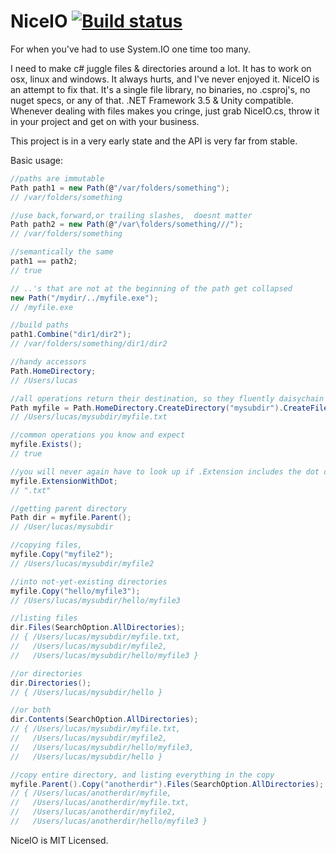# NiceIO [![Build status](https://ci.appveyor.com/api/projects/status/63fq5clxy264xb80?svg=true)](https://ci.appveyor.com/project/LucasMeijer/niceio)
For when you've had to use System.IO one time too many. 

I need to make c# juggle files & directories around a lot. It has to work on osx, linux and windows. It always hurts, and I've never enjoyed it. NiceIO is an attempt to fix that. It's a single file library, no binaries, no .csproj's, no nuget specs, or any of that. .NET Framework 3.5 & Unity compatible. Whenever dealing with files makes you cringe, just grab NiceIO.cs, throw it in your project and get on with your business.

This project is in a very early state and the API is very far from stable.

Basic usage:
```c#
//paths are immutable
Path path1 = new Path(@"/var/folders/something");
// /var/folders/something

//use back,forward,or trailing slashes,  doesnt matter
Path path2 = new Path(@"/var\folders/something///");
// /var/folders/something

//semantically the same
path1 == path2;
// true

// ..'s that are not at the beginning of the path get collapsed
new Path("/mydir/../myfile.exe");
// /myfile.exe

//build paths
path1.Combine("dir1/dir2");
// /var/folders/something/dir1/dir2

//handy accessors
Path.HomeDirectory;
// /Users/lucas

//all operations return their destination, so they fluently daisychain
Path myfile = Path.HomeDirectory.CreateDirectory("mysubdir").CreateFile("myfile.txt");
// /Users/lucas/mysubdir/myfile.txt

//common operations you know and expect
myfile.Exists();
// true

//you will never again have to look up if .Extension includes the dot or not
myfile.ExtensionWithDot;
// ".txt"

//getting parent directory
Path dir = myfile.Parent();
// /User/lucas/mysubdir

//copying files,
myfile.Copy("myfile2");
// /Users/lucas/mysubdir/myfile2

//into not-yet-existing directories
myfile.Copy("hello/myfile3");
// /Users/lucas/mysubdir/hello/myfile3

//listing files
dir.Files(SearchOption.AllDirectories);
// { /Users/lucas/mysubdir/myfile.txt, 
//   /Users/lucas/mysubdir/myfile2, 
//   /Users/lucas/mysubdir/hello/myfile3 }

//or directories
dir.Directories();
// { /Users/lucas/mysubdir/hello }

//or both
dir.Contents(SearchOption.AllDirectories);
// { /Users/lucas/mysubdir/myfile.txt, 
//   /Users/lucas/mysubdir/myfile2, 
//   /Users/lucas/mysubdir/hello/myfile3, 
//   /Users/lucas/mysubdir/hello }

//copy entire directory, and listing everything in the copy
myfile.Parent().Copy("anotherdir").Files(SearchOption.AllDirectories);
// { /Users/lucas/anotherdir/myfile, 
//   /Users/lucas/anotherdir/myfile.txt, 
//   /Users/lucas/anotherdir/myfile2, 
//   /Users/lucas/anotherdir/hello/myfile3 }
```

NiceIO is MIT Licensed.
